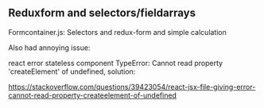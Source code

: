 ## Reduxform and selectors/fieldarrays
Formcontainer.js: Selectors and redux-form and simple calculation


Also had annoying issue:

react error stateless component TypeError: Cannot read property 'createElement' of undefined, solution:

https://stackoverflow.com/questions/39423054/react-jsx-file-giving-error-cannot-read-property-createelement-of-undefined